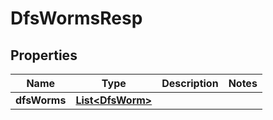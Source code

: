 # DfsWormsResp

## Properties
Name | Type | Description | Notes
------------ | ------------- | ------------- | -------------
**dfsWorms** | [**List&lt;DfsWorm&gt;**](DfsWorm.md) |  | 
